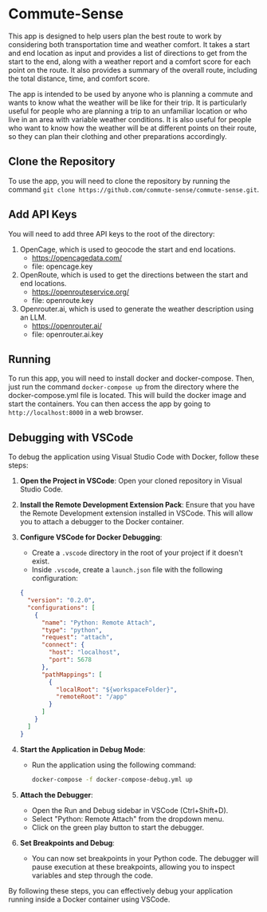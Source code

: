 # Commute-Sense

This app is designed to help users plan the best route to work by considering both transportation time and weather comfort.  It takes a start and end location as input and provides a list of directions to get from the start to the end, along with a weather report and a comfort score for each point on the route.  It also provides a summary of the overall route, including the total distance, time, and comfort score.

The app is intended to be used by anyone who is planning a commute and wants to know what the weather will be like for their trip.  It is particularly useful for people who are planning a trip to an unfamiliar location or who live in an area with variable weather conditions.  It is also useful for people who want to know how the weather will be at different points on their route, so they can plan their clothing and other preparations accordingly.

## Clone the Repository

To use the app, you will need to clone the repository by running the command `git clone https://github.com/commute-sense/commute-sense.git`.

## Add API Keys

You will need to add three API keys to the root of the directory:
1. OpenCage, which is used to geocode the start and end locations.
    * https://opencagedata.com/
    * file: opencage.key
2. OpenRoute, which is used to get the directions between the start and end locations.
    * https://openrouteservice.org/
    * file: openroute.key
3. Openrouter.ai, which is used to generate the weather description using an LLM.
    * https://openrouter.ai/
    * file: openrouter.ai.key

## Running

To run this app, you will need to install docker and docker-compose.  Then, just run the command `docker-compose up` from the directory where the docker-compose.yml file is located.  This will build the docker image and start the containers.  You can then access the app by going to `http://localhost:8000` in a web browser.

## Debugging with VSCode

To debug the application using Visual Studio Code with Docker, follow these steps:

1. **Open the Project in VSCode**: Open your cloned repository in Visual Studio Code.

2. **Install the Remote Development Extension Pack**: Ensure that you have the Remote Development extension installed in VSCode. This will allow you to attach a debugger to the Docker container.

3. **Configure VSCode for Docker Debugging**:
   - Create a `.vscode` directory in the root of your project if it doesn't exist.
   - Inside `.vscode`, create a `launch.json` file with the following configuration:

    ```json
    {
      "version": "0.2.0",
      "configurations": [
        {
          "name": "Python: Remote Attach",
          "type": "python",
          "request": "attach",
          "connect": {
            "host": "localhost",
            "port": 5678
          },
          "pathMappings": [
            {
              "localRoot": "${workspaceFolder}",
              "remoteRoot": "/app"
            }
          ]
        }
      ]
    }
    ```

4. **Start the Application in Debug Mode**:
   - Run the application using the following command:
     ```sh
     docker-compose -f docker-compose-debug.yml up
     ```

5. **Attach the Debugger**:
   - Open the Run and Debug sidebar in VSCode (Ctrl+Shift+D).
   - Select "Python: Remote Attach" from the dropdown menu.
   - Click on the green play button to start the debugger.

6. **Set Breakpoints and Debug**:
   - You can now set breakpoints in your Python code. The debugger will pause execution at these breakpoints, allowing you to inspect variables and step through the code.

By following these steps, you can effectively debug your application running inside a Docker container using VSCode.

